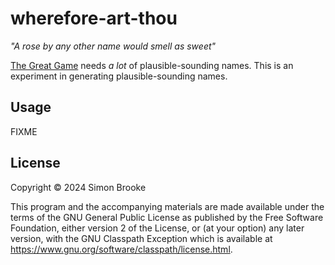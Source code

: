 # wherefore-art-thou

*"A rose by any other name would smell as sweet"*

[The Great Game](https://github.com/simon-brooke/the-great-game) needs *a lot* of plausible-sounding names. This is an experiment in generating plausible-sounding names.

## Usage

FIXME

## License

Copyright © 2024 Simon Brooke

This program and the accompanying materials are made available under the
terms of the GNU General Public License as published by
the Free Software Foundation, either version 2 of the License, or (at your
option) any later version, with the GNU Classpath Exception which is available
at https://www.gnu.org/software/classpath/license.html.
